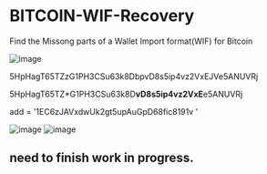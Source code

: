 # BITCOIN-WIF-Recovery
Find the Missong parts of a Wallet Import format(WIF) for Bitcoin

![image](https://user-images.githubusercontent.com/88630056/130690137-9b23b762-947a-45ce-a04e-7500c7a83e90.png)

5HpHagT65TZzG1PH3CSu63k8DbpvD8s5ip4vz2VxEJVe5ANUVRj

5HpHagT65TZ*G1PH3CSu63k8D**vD8s5ip4vz2VxE**e5ANUVRj

add = '1EC6zJAVxdwUk2gt5upAuGpD68fic8191v '


![image](https://user-images.githubusercontent.com/88630056/130690429-32ab117d-e193-45e4-b8dd-3244eb628e5f.png)
![image](https://user-images.githubusercontent.com/88630056/130690483-f0e0a917-f769-4c96-bdb8-1ea97ffada77.png)

## need to finish work in progress.
